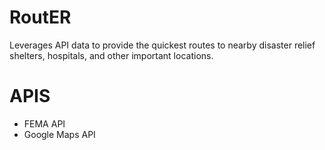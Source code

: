 # RoutER
Leverages API data to provide the quickest routes to nearby disaster relief shelters, hospitals, and other important locations.

# APIS
- FEMA API
-  Google Maps API

